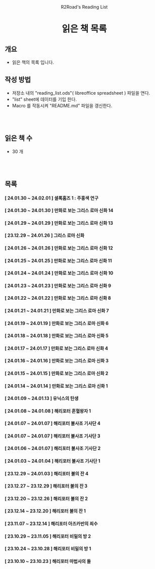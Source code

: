 <div align=center>R2Road's Reading List</div>
<h1 align=center>
읽은 책 목록
</h1>



## 개요
* 읽은 책의 목록 입니다.



## 작성 방법
* 저장소 내의 "reading_list.ods"( libreoffice spreadsheet ) 파일을 연다.
* "list" sheet에 데이터를 기입 한다.
* Macro 를 작동시켜 "README.md" 파일을 갱신한다.



<br><br>
## 읽은 책 수
* 30 개



<br/><br/>
## 목록

#### [ 24.01.30 ~ 24.02.01 ] 셜록홈즈 1 : 주홍색 연구
#### [ 24.01.30 ~ 24.01.30 ] 만화로 보는 그리스 로마 신화 14
#### [ 24.01.29 ~ 24.01.29 ] 만화로 보는 그리스 로마 신화 13
#### [ 23.12.29 ~ 24.01.26 ] 그리스 로마 신화
#### [ 24.01.26 ~ 24.01.26 ] 만화로 보는 그리스 로마 신화 12
#### [ 24.01.25 ~ 24.01.25 ] 만화로 보는 그리스 로마 신화 11
#### [ 24.01.24 ~ 24.01.24 ] 만화로 보는 그리스 로마 신화 10
#### [ 24.01.23 ~ 24.01.23 ] 만화로 보는 그리스 로마 신화 9
#### [ 24.01.22 ~ 24.01.22 ] 만화로 보는 그리스 로마 신화 8
#### [ 24.01.21 ~ 24.01.21 ] 만화로 보는 그리스 로마 신화 7
#### [ 24.01.19 ~ 24.01.19 ] 만화로 보는 그리스 로마 신화 6
#### [ 24.01.18 ~ 24.01.18 ] 만화로 보는 그리스 로마 신화 5
#### [ 24.01.17 ~ 24.01.17 ] 만화로 보는 그리스 로마 신화 4
#### [ 24.01.16 ~ 24.01.16 ] 만화로 보는 그리스 로마 신화 3
#### [ 24.01.15 ~ 24.01.15 ] 만화로 보는 그리스 로마 신화 2
#### [ 24.01.14 ~ 24.01.14 ] 만화로 보는 그리스 로마 신화 1
#### [ 24.01.09 ~ 24.01.13 ] 유닉스의 탄생
#### [ 24.01.08 ~ 24.01.08 ] 해리포터 혼혈왕자 1
#### [ 24.01.07 ~ 24.01.07 ] 해리포터 불사조 기사단 4
#### [ 24.01.07 ~ 24.01.07 ] 해리포터 불사조 기사단 3
#### [ 24.01.06 ~ 24.01.07 ] 해리포터 불사조 기사단 2
#### [ 24.01.03 ~ 24.01.04 ] 해리포터 불사조 기사단 1
#### [ 23.12.29 ~ 24.01.03 ] 해리포터 불의 잔 4
#### [ 23.12.27 ~ 23.12.29 ] 해리포터 불의 잔 3
#### [ 23.12.20 ~ 23.12.26 ] 해리포터 불의 잔 2
#### [ 23.12.14 ~ 23.12.20 ] 해리포터 불의 잔 1
#### [ 23.11.07 ~ 23.12.14 ] 해리포터 아즈카반의 죄수
#### [ 23.10.29 ~ 23.11.05 ] 해리포터 비밀의 방 2
#### [ 23.10.24 ~ 23.10.28 ] 해리포터 비밀의 방 1
#### [ 23.10.10 ~ 23.10.23 ] 해리포터 마법사의 돌